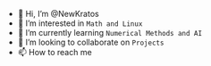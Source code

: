 - 👋 Hi, I’m @NewKratos
- 👀 I’m interested in `Math and Linux`
- 🌱 I’m currently learning `Numerical Methods and AI`
- 💞️ I’m looking to collaborate on `Projects`
- 📫 How to reach me 

<!---
NewKratos/NewKratos is a ✨ special ✨ repository because its `README.md` (this file) appears on your GitHub profile.
You can click the Preview link to take a look at your changes.
--->
